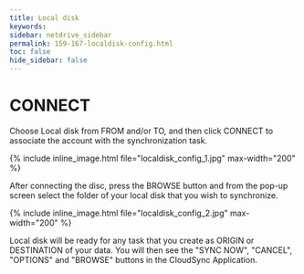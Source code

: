```yaml
---
title: Local disk
keywords:
sidebar: netdrive_sidebar
permalink: 159-167-localdisk-config.html
toc: false
hide_sidebar: false
---
```


CONNECT
==================
Choose Local disk from FROM and/or TO, and then click CONNECT to associate the account with the synchronization task.

{% include inline_image.html file="localdisk_config_1.jpg" max-width="200" %}

After connecting the disc, press the BROWSE button and from the pop-up screen select the folder of your local disk that you wish to synchronize.

{% include inline_image.html file="localdisk_config_2.jpg" max-width="200" %}

Local disk will be ready for any task that you create as ORIGIN or DESTINATION of your data. You will then see the "SYNC NOW", "CANCEL", "OPTIONS" and "BROWSE" buttons in the CloudSync Application.
     
